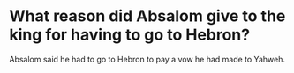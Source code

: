 # What reason did Absalom give to the king for having to go to Hebron?

Absalom said he had to go to Hebron to pay a vow he had made to Yahweh.
